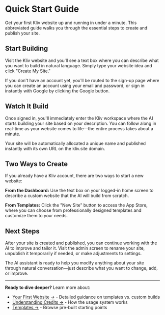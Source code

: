 # Quick Start Guide

Get your first Kliv website up and running in under a minute. This abbreviated guide walks you through the essential steps to create and publish your site.

## Start Building

Visit the Kliv website and you'll see a text box where you can describe what you want to build in natural language. Simply type your website idea and click "Create My Site."

If you don't have an account yet, you'll be routed to the sign-up page where you can create an account using your email and password, or sign in instantly with Google by clicking the Google button.

## Watch It Build

Once signed in, you'll immediately enter the Kliv workspace where the AI starts building your site based on your description. You can follow along in real-time as your website comes to life—the entire process takes about a minute.

Your site will be automatically allocated a unique name and published instantly with its own URL on the kliv.site domain.

## Two Ways to Create

If you already have a Kliv account, there are two ways to start a new website:

**From the Dashboard:** Use the text box on your logged-in home screen to describe a custom website that the AI will build from scratch.

**From Templates:** Click the "New Site" button to access the App Store, where you can choose from professionally designed templates and customize them to your needs.

## Next Steps

After your site is created and published, you can continue working with the AI to improve and tailor it. Visit the admin screen to rename your site, unpublish it temporarily if needed, or make adjustments to settings.

The AI assistant is ready to help you modify anything about your site through natural conversation—just describe what you want to change, add, or improve.

---

**Ready to dive deeper?** Learn more about:
- [Your First Website →](/getting-started/first-website) - Detailed guidance on templates vs. custom builds
- [Understanding Credits →](/getting-started/credits) - How the usage system works
- [Templates →](/templates/app-store) - Browse pre-built starting points